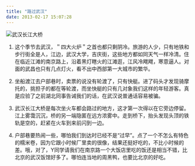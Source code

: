 ```yaml
---
title: "路过武汉"
date: 2013-02-17 15:07:28
---
```


![武汉长江大桥](../../../images/2013/02/wuhan01.jpg "武汉长江大桥") 

1. 这个季节去武汉，＂四大火炉＂之首也都只剩阴冷。旅游的人少，只有地铁和步行街全是人，江边，武汉大学，吉庆街，这些地方都如同天气一样冷清。住在临近江滩的南京路上，沿着黑灯瞎火的江滩逛，江风冷飕飕，寒意逼人。对面的武昌也只有几点灯火，看不出中西部第一大城市的繁华。 

2. 坐船渡江去户部巷时，卖票的说没有轮渡了，只有快艇。进了码头才发现骑摩托的，挑担子的都在等轮渡，而坐快艇的只有几对象我们这样的年轻游客。真是应验了之前湖北同事告诫我们的话，在武汉说普通话容易被骗。 

3. 武汉长江大桥是每次坐火车都会路过的地方，这才第一次得以在它旁边停留。江上雾霭沉沉，桥的另一端隐匿在远方浓雾中。走到桥下，抬头发现头顶的铁轨是空的，赶紧在火车到来前闪到一边。 

4. 户部巷要热闹一些，哪怕我们到达时已经不是“过早”。点了一个不怎么有特色的糯米卷，因为它跟小时候厂里卖的很像，结果还挺好吃的，不比小时候的差。哦，对了，Y同学请我们在南京路一个大饭店里吃的饭还是相当不错，比北京的武汉饭馆好多了。哪怕连当地的周黑鸭，也要比北京的好吃。